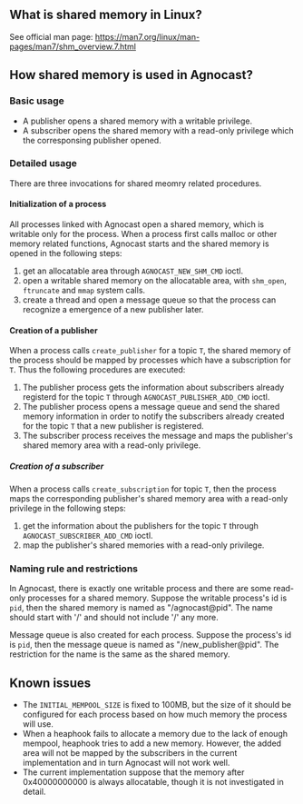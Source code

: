 
## What is shared memory in Linux?

See official man page: https://man7.org/linux/man-pages/man7/shm_overview.7.html


## How shared memory is used in Agnocast?

### Basic usage

 - A publisher opens a shared memory with a writable privilege.
 - A subscriber opens the shared memory with a read-only privilege which the corresponsing publisher opened.


### Detailed usage

There are three invocations for shared meomry related procedures.

#### Initialization of a process

All processes linked with Agnocast open a shared memory, which is writable only for the process.
When a process first calls malloc or other memory related functions, Agnocast starts and the shared memory is opened in the following steps:

1. get an allocatable area through `AGNOCAST_NEW_SHM_CMD` ioctl.
2. open a writable shared memory on the allocatable area, with `shm_open`, `ftruncate` and `mmap` system calls.
3. create a thread and open a message queue so that the process can recognize a emergence of a new publisher later.

#### Creation of a publisher

When a process calls `create_publisher` for a topic `T`, the shared memory of the process should be mapped by processes which have a subscription for `T`.
Thus the following procedures are executed:

1. The publisher process gets the information about subscribers already registerd for the topic `T` through `AGNOCAST_PUBLISHER_ADD_CMD` ioctl.
2. The publisher process opens a message queue and send the shared memory information in order to notify the subscribers already created for the topic `T` that a new publisher is registered.
3. The subscriber process receives the message and maps the publisher's shared memory area with a read-only privilege.

##### Creation of a subscriber

When a process calls `create_subscription` for topic `T`, then the process maps the corresponding publisher's shared memory area with a read-only privilege in the following steps:

1. get the information about the publishers for the topic `T` through `AGNOCAST_SUBSCRIBER_ADD_CMD` ioctl.
2. map the publisher's shared memories with a read-only privilege.


### Naming rule and restrictions

In Agnocast, there is exactly one writable process and there are some read-only processes for a shared memory.
Suppose the writable process's id is `pid`, then the shared memory is named as "/agnocast@pid".
The name should start with '/' and should not include '/' any more.

Message queue is also created for each process.
Suppose the process's id is `pid`, then the message queue is named as "/new_publisher@pid".
The restriction for the name is the same as the shared memory.


## Known issues
 - The `INITIAL_MEMPOOL_SIZE` is fixed to 100MB, but the size of it should be configured for each process based on how much memory the process will use.
 - When a heaphook fails to allocate a memory due to the lack of enough mempool, heaphook tries to add a new memory. However, the added area will not be mapped by the subscribers in the current implementation and in turn Agnocast will not work well.
 - The current implementation suppose that the memory after 0x40000000000 is always allocatable, though it is not investigated in detail.